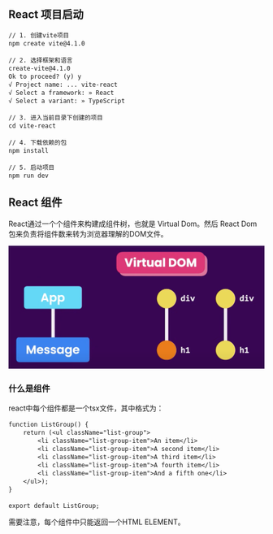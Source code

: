 ## React 项目启动

```
// 1. 创建vite项目
npm create vite@4.1.0

// 2. 选择框架和语言
create-vite@4.1.0
Ok to proceed? (y) y
√ Project name: ... vite-react
√ Select a framework: » React
√ Select a variant: » TypeScript

// 3. 进入当前目录下创建的项目
cd vite-react

// 4. 下载依赖的包
npm install

// 5. 启动项目
npm run dev

```

## React 组件

React通过一个个组件来构建成组件树，也就是 Virtual Dom。然后 React Dom 包来负责将组件数来转为浏览器理解的DOM文件。

![alt text](pic/Theory.png)


### 什么是组件

react中每个组件都是一个tsx文件，其中格式为：

```
function ListGroup() {
    return (<ul className="list-group">
        <li className="list-group-item">An item</li>
        <li className="list-group-item">A second item</li>
        <li className="list-group-item">A third item</li>
        <li className="list-group-item">A fourth item</li>
        <li className="list-group-item">And a fifth one</li>
    </ul>);
}

export default ListGroup;
```

需要注意，每个组件中只能返回一个HTML ELEMENT。